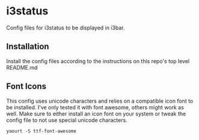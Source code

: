 # i3status

Config files for i3status to be displayed in i3bar.

## Installation
Install the config files according to the instructions on this repo's top level README.md


## Font Icons
This config uses unicode characters and relies on a compatible icon font to be installed. I've only tested it with font awesome, others might work as well. Make sure to either install an icon font on your system or tweak the config file to not use special unicode characters.

    yaourt -S ttf-font-awesome

